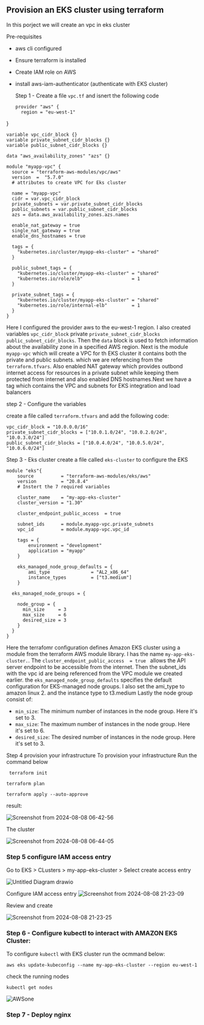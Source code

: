 ## Provision an EKS cluster using terraform

In this porject we will create an vpc in eks cluster

Pre-requisites

- aws cli configured
- Ensure terraform is installed
- Create IAM role on AWS
- install aws-iam-authenticator (authenticate with EKS cluster)

  Step 1 - Create a file `vpc.tf` and isnert the following code

  ```
  provider "aws" {
    region = "eu-west-1"
}

```
variable vpc_cidr_block {}
variable private_subnet_cidr_blocks {}
variable public_subnet_cidr_blocks {}

data "aws_availability_zones" "azs" {}

module "myapp-vpc" {
  source = "terraform-aws-modules/vpc/aws"
  version  =  "5.7.0"
  # attributes to create VPC for Eks cluster

  name = "myapp-vpc"
  cidr = var.vpc_cidr_block    
  private_subnets = var.private_subnet_cidr_blocks 
  public_subnets = var.public_subnet_cidr_blocks 
  azs = data.aws_availability_zones.azs.names

  enable_nat_gateway = true 
  single_nat_gateway = true 
  enable_dns_hostnames = true 

  tags = {
    "kubernetes.io/cluster/myapp-eks-cluster" = "shared"
  }

  public_subnet_tags = {
    "kubernetes.io/cluster/myapp-eks-cluster" = "shared"
    "kubernetes.io/role/elb"                  = 1
  }

  private_subnet_tags = {
    "kubernetes.io/cluster/myapp-eks-cluster" = "shared"
    "kubernetes.io/role/internal-elb"         = 1
  }
}
```
Here I configured the provider aws to the eu-west-1 region. I also created variables `vpc_cidr_block` private `private_subnet_cidr_blocks` `public_subnet_cidr_blocks`. 
Then the `data` block is used to fetch information about the availability zone in a specified AWS region. Next is the module `myapp-vpc` which will create a VPC for th EKS cluster it contains both the private and public subnets. which we are referencing from the `terraform.tfvars`. Also enabled NAT gateway which provides outbond internet access for resources in a private subnet while keeping them protected from internet and also enabled DNS hostnames.Next we have a tag which contains the VPC and subnets for EKS integration and load balancers   

step 2 - Configure the variables

create a file called `terraform.tfvars` and add the following code:

```
vpc_cidr_block = "10.0.0.0/16"
private_subnet_cidr_blocks = ["10.0.1.0/24", "10.0.2.0/24", "10.0.3.0/24"]
public_subnet_cidr_blocks = ["10.0.4.0/24", "10.0.5.0/24", "10.0.6.0/24"]

````

Step 3 - Eks cluster
create a file called `eks-cluster` to configure the EKS

```
module "eks"{
    source          = "terraform-aws-modules/eks/aws"
    version         = "20.8.4"
    # Instert the 7 required variables

    cluster_name    = "my-app-eks-cluster"
    cluster_version = "1.30"

    cluster_endpoint_public_access  = true

    subnet_ids      = module.myapp-vpc.private_subnets
    vpc_id          = module.myapp-vpc.vpc_id

    tags = {
        environment = "development"
        application = "myapp"
    }
    
    eks_managed_node_group_defaults = {
        ami_type               = "AL2_x86_64"
        instance_types         = ["t3.medium"]
    }

  eks_managed_node_groups = {

    node_group = {
      min_size     = 3
      max_size     = 6
      desired_size = 3
    }
  }
}
```
Here the terrafomr configuration defines Amazon EKS cluster using a module from the terraform AWS module library. I has the name `my-app-eks-cluster.`. The `cluster_endpoint_public_access  = true
` allows the API server endpoint to be accessible from the internet. Then the subnet_ids with the vpc id are being referenced from the VPC module we created earlier. the `eks_managed_node_group_defaults` specifies the default configuration for EKS-managed node groups. I also set the ami_type to amazon linux 2. and the instance type to t3.medium
Lastly the node group consist of:
- `min_size`: The minimum number of instances in the node group. Here it's set to 3.
- `max_size`: The maximum number of instances in the node group. Here it's set to 6.
- `desired_size`: The desired number of instances in the node group. Here it's set to 3.


 
Step 4 provision your infrastructure
To provision your infrastructure Run the command below
```
 terraform init
```
```
terraform plan
```
```
terraform apply --auto-approve
```

result:

![Screenshot from 2024-08-08 06-42-56](https://github.com/user-attachments/assets/955ceefe-bada-4b70-a97b-94b4d6cfeaf7)


The cluster

![Screenshot from 2024-08-08 06-44-05](https://github.com/user-attachments/assets/31d7f8a7-f5c0-4aef-8d94-3d437ddc1133)



### Step 5 configure IAM access entry


Go to EKS > CLusters > my-app-eks-cluster > Select create access entry



![Untitled Diagram drawio](https://github.com/user-attachments/assets/1da1e200-3fda-4504-b43f-44bf504909e4)

Configure IAM access entry
![Screenshot from 2024-08-08 21-23-09](https://github.com/user-attachments/assets/758afc25-1f8a-4c6a-aa06-b9b54120e828)

Review and create

![Screenshot from 2024-08-08 21-23-25](https://github.com/user-attachments/assets/bfeee368-cbaa-49a5-a447-b42eeb24ee45)


### Step 6 - Configure kubectl to interact with AMAZON EKS Cluster:

To configure `kubectl` with EKS cluster run the ocmmand below:
```
aws eks update-kubeconfig --name my-app-eks-cluster --region eu-west-1
```

check the running nodes
```
kubectl get nodes
```
![AWSone](https://github.com/user-attachments/assets/5202363f-4ed3-4428-95ff-79637158f0ad)

### Step 7 - Deploy nginx





